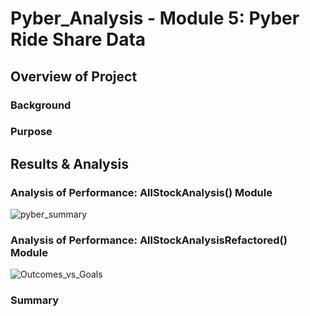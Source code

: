 # Pyber_Analysis - Module 5: Pyber Ride Share Data

## Overview of Project

### Background


### Purpose


## Results & Analysis


### Analysis of Performance: AllStockAnalysis() Module


![pyber_summary](PyBer_fare_summary.png "Pyber Total Fare by City Type")

### Analysis of Performance: AllStockAnalysisRefactored() Module


![Outcomes_vs_Goals](VBA_Challenge_2018_AllStocksRefactored.png "VBA_Challenge_2018_AllStocksRefactored")


### Summary




